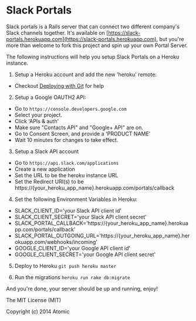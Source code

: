 Slack Portals
===

Slack portals is a Rails server that can connect two different company's Slack channels together. It's available on [https://slack-portals.herokuapp.com](https://slack-portals.herokuapp.com), but you're more than welcome to fork this project and spin up your own Portal Server.

The following instructions will help you setup Slack Portals on a Heroku instance.

1. Setup a Heroku account and add the new 'heroku' remote:
  - Checkout [Deploying with Git](https://devcenter.heroku.com/articles/git) for help

2. Setup a Google OAUTH2 API:    
  - Go to `https://console.developers.google.com`  
  - Select your project.
  - Click 'APIs & auth'
  - Make sure "Contacts API" and "Google+ API" are on.
  - Go to Consent Screen, and provide a 'PRODUCT NAME'
  - Wait 10 minutes for changes to take effect.

3. Setup a Slack API account
  - Go to `https://api.slack.com/applications`
  - Create a new application
  - Set the URL to be the heroku instance URL
  - Set the Redirect URI(s) to be https://{your_heroku_app_name}.herokuapp.com/portals/callback

4. Set the following Environment Variables in Heroku:
  - SLACK_CLIENT_ID='your Slack API client id'
  - SLACK_CLIENT_SECRET='your Slack API client secret'
  - SLACK_PORTAL_CALLBACK='https://{your_heroku_app_name}.herokuapp.com/portals/callback'
  - SLACK_PORTAL_OUTGOING_URL='https://{your_heroku_app_name}.herokuapp.com/webhooks/incoming'
  - GOOGLE_CLIENT_ID='your Google API client id'
  - GOOGLE_CLIENT_SECRET='your Google API client secret'

5. Deploy to Heroku `git push heroku master`

6. Run the migrations `heroku run rake db:migrate`


And you're done, your server should be up and running, enjoy!


The MIT License (MIT)

Copyright (c) 2014 Atomic
